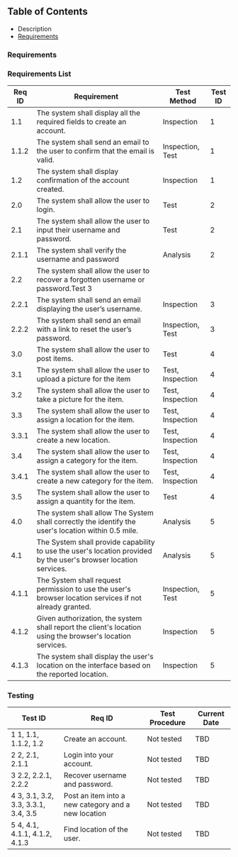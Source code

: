 ## Table of Contents
* Description
* [Requirements](#Requirements-Main)



### Requirements 





### Requirements List
Req ID | Requirement | Test Method | Test ID
--- | --- | --- | ---
1.1 | The system shall display all the required fields to create an account.| Inspection | 1		
1.1.2	| The system shall send an email to the user to confirm that the email is valid. |	Inspection, Test	| 1
1.2	| The system shall display confirmation of the account created. | Inspection | 1
2.0 | The system shall allow the user to login.  | Test | 2
2.1	| The system shall allow the user to input their username and password. | Test	| 2
2.1.1	| The system shall verify the username and password	| Analysis	| 2
2.2	| The system shall allow the user to recover a forgotten username or password.Test	3
2.2.1	| The system shall send an email displaying the user’s username. | Inspection |	3
2.2.2	| The system shall send an email with a link to reset the user’s password. | Inspection, Test	| 3
3.0 | The system shall allow the user to post items. | Test	| 4
3.1	| The system shall allow the user to upload a picture for the item	| Test, Inspection	| 4
3.2	| The system shall allow the user to take a picture for the item.	| Test, Inspection	| 4
3.3	| The system shall allow the user to assign a location for the item. | Test, Inspection	| 4
3.3.1	| The system shall allow the user to create a new location. | Test, Inspection	| 4
3.4	| The system shall allow the user to assign a category for the item. | Test, Inspection	| 4
3.4.1	| The system shall allow the user to create a new category for the item.	| Test, Inspection	| 4
3.5	| The system shall allow the user to assign a quantity for the item.	| Test	| 4
4.0 | The system shall allow The System shall correctly the identify the user's location within 0.5 mile.	| Analysis	| 5
4.1	| The System shall provide capability to use the user's location provided by the user's browser location services. | Analysis	| 5
4.1.1	| The System shall request permission to use the user's browser location services if not already granted. | Inspection, Test	| 5
4.1.2	| Given authorization, the system shall report the client's location using the browser's location services. | Inspection	| 5
4.1.3	| The system shall display the user's location on the interface based on the reported location. | Inspection	| 5

### Testing
Test ID	| Req ID	| Test Procedure	| Current Date
--- | --- | --- | --- 
1	1, 1.1, 1.1.2, 1.2 | Create an account.	| Not tested	| TBD
2	2, 2.1, 2.1.1	| Login into your account.	| Not tested	| TBD
3	2.2, 2.2.1, 2.2.2	| Recover username and password.	| Not tested	| TBD
4	3, 3.1, 3.2, 3.3, 3.3.1, 3.4, 3.5 	| Post an item into a new category and a new location	| Not tested	| TBD
5	4, 4.1, 4.1.1, 4.1.2, 4.1.3	| Find location of the user.	| Not tested	| TBD

